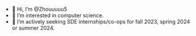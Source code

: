 - 👋 Hi, I’m @Zhouuuuu5
- 👀 I’m interested in computer science.
- 🌱 I’m actively seeking SDE internships/co-ops for fall 2023, spring 2024 or summer 2024.
<!-- - 💞️ I’m looking to collaborate on ...
- 📫 How to reach me ... -->

<!---
Zhouuuuu5/Zhouuuuu5 is a ✨ special ✨ repository because its `README.md` (this file) appears on your GitHub profile.
You can click the Preview link to take a look at your changes.
--->
